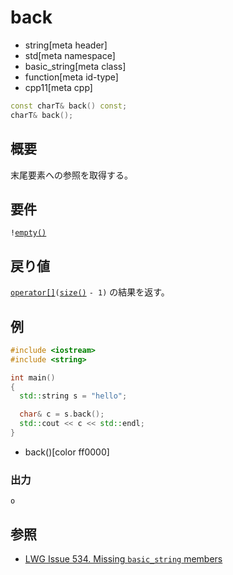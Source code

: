 # back
* string[meta header]
* std[meta namespace]
* basic_string[meta class]
* function[meta id-type]
* cpp11[meta cpp]

```cpp
const charT& back() const;
charT& back();
```

## 概要
末尾要素への参照を取得する。


## 要件
`!`[`empty()`](empty.md)


## 戻り値
[`operator[]`](op_at.md)`(`[`size()`](size.md) `- 1)` の結果を返す。


## 例
```cpp
#include <iostream>
#include <string>

int main()
{
  std::string s = "hello";

  char& c = s.back();
  std::cout << c << std::endl;
}
```
* back()[color ff0000]

### 出力
```
o
```

## 参照
- [LWG Issue 534. Missing `basic_string` members](http://www.open-std.org/jtc1/sc22/wg21/docs/lwg-defects.html#534)

